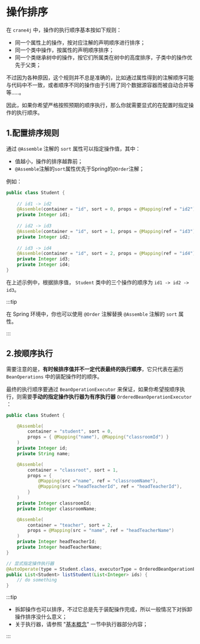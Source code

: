 # 操作排序

在 `crane4j` 中，操作的执行顺序基本按如下规则：

+ 同一个属性上的操作，按对应注解的声明顺序进行排序；
+ 同一个类中操作，按属性的声明顺序排序；
+ 同一个类继承树中的操作，按它们所属类在树中的高度排序，子类中的操作优先于父类；

不过因为各种原因，这个规则并不总是准确的，比如通过属性得到的注解顺序可能与代码中不一致，或者顺序不同的操作由于引用了同个数据源容器而被自动合并等等.....。

因此，如果你希望严格按照预期的顺序执行，那么你就需要显式的在配置时指定操作的执行顺序。

## 1.配置排序规则

通过 `@Assemble` 注解的 `sort` 属性可以指定操作值，其中：

- 值越小，操作的排序越靠前；
- `@Assemble`注解的`sort`属性优先于Spring的`@Order`注解；

例如：

~~~java
public class Student {
    
    // id1 -> id2
    @Assemble(container = "id", sort = 0, props = @Mapping(ref = "id2"))
    private Integer id1;
    
    // id2 -> id3
    @Assemble(container = "id", sort = 1, props = @Mapping(ref = "id3"))
    private Integer id2;
    
    // id3 -> id4
    @Assemble(container = "id", sort = 2, props = @Mapping(ref = "id4"))
    private Integer id3;
    private Integer id4;
}
~~~

在上述示例中，根据排序值， `Student` 类中的三个操作的顺序为 `id1 -> id2 -> id3`。

:::tip

在 Spring 环境中，你也可以使用 `@Order` 注解替换 `@Assemble` 注解的 `sort` 属性。

:::

## 2.按顺序执行

需要注意的是，**有时候排序值并不一定代表最终的执行顺序**，它只代表在遍历 `BeanOperations` 中的装配操作时的顺序。

最终的执行顺序要通过 `BeanOperationExecutor` 来保证，如果你希望按顺序执行，则需要**手动的指定操作执行器为有序执行器** `OrderedBeanOperationExecutor` ：

~~~java
public class Student {

    @Assemble(
        container = "student", sort = 0, 
        props = { @Mapping("name"), @Mapping("classroomId") }
    )
    private Integer id;
    private String name;

    @Assemble(
        container = "classroot", sort = 1, 
        props = {
            @Mapping(src ="name", ref = "classroomName"),
            @Mapping(src ="headTeacherId", ref = "headTeacherId"),
        }
    )
    private Integer classroomId;
    private Integer classroomName;

    @Assemble(
        container = "teacher", sort = 2, 
        props = @Mapping(src = "name", ref = "headTeacherName")
    )
    private Integer headTeacherId;
    private Integer headTeacherName;
}

// 显式指定操作执行器
@AutoOperate(type = Student.class, executorType = OrderedBeanOperationExecutor.class)
public List<Student> listStudent(List<Integer> ids) {
    // do something
}
~~~

:::tip

- 拆卸操作也可以排序，不过它总是先于装配操作完成，所以一般情况下对拆卸操作排序没什么意义；
- 关于执行器，请参照 "[基本概念](./../user_guide/basic_concept.md)" 一节中执行器部分内容；

:::